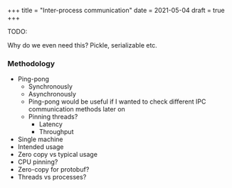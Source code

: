 +++
title = "Inter-process communication"
date = 2021-05-04
draft = true
+++

TODO:

Why do we even need this?
Pickle, serializable etc.

### Methodology



- Ping-pong
    - Synchronously
    - Asynchronously
    - Ping-pong would be useful if I wanted to check different IPC communication methods later on
    - Pinning threads?
        - Latency
        - Throughput
- Single machine
- Intended usage
- Zero copy vs typical usage
- CPU pinning?
- Zero-copy for protobuf?
- Threads vs processes?
